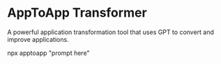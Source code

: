 # AppToApp Transformer

A powerful application transformation tool that uses GPT to convert and improve applications.

npx apptoapp "prompt here"
